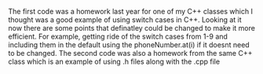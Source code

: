 The first code was a homework last year for one of my C++ classes which I thought was a good example of using switch cases in C++. Looking at it now there are some points that definatley could be changed to make it more efficient. For example, getting ride of the switch cases from 1-9 and including them in the default using the phoneNumber.at(i) if it doesnt need to be changed. 
The second code was also a homework from the same C++ class which is an example of using .h files along with the .cpp file
